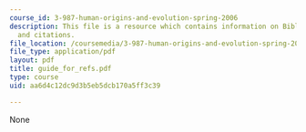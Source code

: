 ```yaml
---
course_id: 3-987-human-origins-and-evolution-spring-2006
description: This file is a resource which contains information on Bibliographic referencing
  and citations.
file_location: /coursemedia/3-987-human-origins-and-evolution-spring-2006/aa6d4c12dc9d3b5eb5dcb170a5ff3c39_guide_for_refs.pdf
file_type: application/pdf
layout: pdf
title: guide_for_refs.pdf
type: course
uid: aa6d4c12dc9d3b5eb5dcb170a5ff3c39

---
```

None
